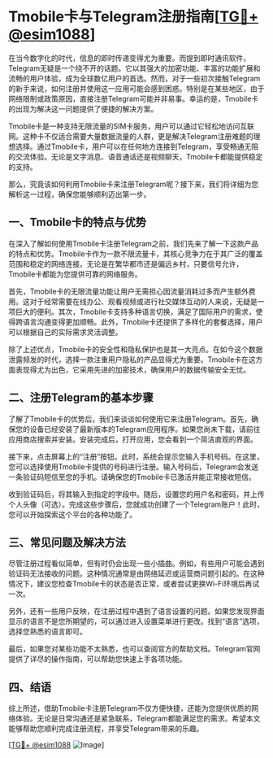# Tmobile卡与Telegram注册指南[[TG💪+ @esim1088](https://t.me/s/esim1088)]

在当今数字化的时代，信息的即时传递变得尤为重要。而提到即时通讯软件，Telegram无疑是一个绕不开的话题。它以其强大的加密功能、丰富的功能扩展和流畅的用户体验，成为全球数亿用户的首选。然而，对于一些初次接触Telegram的新手来说，如何注册并使用这一应用可能会感到困惑。特别是在某些地区，由于网络限制或政策原因，直接注册Telegram可能并非易事。幸运的是，Tmobile卡的出现为解决这一问题提供了便捷的解决方案。

Tmobile卡是一种支持无限流量的SIM卡服务，用户可以通过它轻松地访问互联网。这种卡不仅适合需要大量数据流量的人群，更是解决Telegram注册难题的理想选择。通过Tmobile卡，用户可以在任何地方连接到Telegram，享受畅通无阻的交流体验。无论是文字消息、语音通话还是视频聊天，Tmobile卡都能提供稳定的支持。

那么，究竟该如何利用Tmobile卡来注册Telegram呢？接下来，我们将详细为您解析这一过程，确保您能够顺利迈出第一步。

## 一、Tmobile卡的特点与优势

在深入了解如何使用Tmobile卡注册Telegram之前，我们先来了解一下这款产品的特点和优势。Tmobile卡作为一款不限流量卡，其核心竞争力在于其广泛的覆盖范围和稳定的网络连接。无论是在繁华都市还是偏远乡村，只要信号允许，Tmobile卡都能为您提供可靠的网络服务。

首先，Tmobile卡的无限流量功能让用户无需担心因流量消耗过多而产生额外费用。这对于经常需要在线办公、观看视频或进行社交媒体互动的人来说，无疑是一项巨大的便利。其次，Tmobile卡支持多种语言切换，满足了国际用户的需求，使得跨语言沟通变得更加顺畅。此外，Tmobile卡还提供了多样化的套餐选择，用户可以根据自己的实际需求灵活调整。

除了上述优点，Tmobile卡的安全性和隐私保护也是其一大亮点。在如今这个数据泄露频发的时代，选择一款注重用户隐私的产品显得尤为重要。Tmobile卡在这方面表现得尤为出色，它采用先进的加密技术，确保用户的数据传输安全无忧。

## 二、注册Telegram的基本步骤

了解了Tmobile卡的优势后，我们来谈谈如何使用它来注册Telegram。首先，确保您的设备已经安装了最新版本的Telegram应用程序。如果您尚未下载，请前往应用商店搜索并安装。安装完成后，打开应用，您会看到一个简洁直观的界面。

接下来，点击屏幕上的“注册”按钮。此时，系统会提示您输入手机号码。在这里，您可以选择使用Tmobile卡提供的号码进行注册。输入号码后，Telegram会发送一条验证码短信至您的手机。请确保您的Tmobile卡已激活并能正常接收短信。

收到验证码后，将其输入到指定的字段中。随后，设置您的用户名和密码，并上传个人头像（可选）。完成这些步骤后，您就成功创建了一个Telegram账户！此时，您可以开始探索这个平台的各种功能了。

## 三、常见问题及解决方法

尽管注册过程看似简单，但有时仍会出现一些小插曲。例如，有些用户可能会遇到验证码无法接收的问题。这种情况通常是由网络延迟或运营商问题引起的。在这种情况下，建议您检查Tmobile卡的状态是否正常，或者尝试更换Wi-Fi环境后再试一次。

另外，还有一些用户反映，在注册过程中遇到了语言设置的问题。如果您发现界面显示的语言不是您所期望的，可以通过进入设置菜单进行更改。找到“语言”选项，选择您熟悉的语言即可。

最后，如果您对某些功能不太熟悉，也可以查阅官方的帮助文档。Telegram官网提供了详尽的操作指南，可以帮助您快速上手各项功能。

## 四、结语

综上所述，借助Tmobile卡注册Telegram不仅方便快捷，还能为您提供优质的网络体验。无论是日常沟通还是紧急联系，Telegram都能满足您的需求。希望本文能够帮助您顺利完成注册流程，并享受Telegram带来的乐趣。

[[TG💪+ @esim1088](https://t.me/s/esim1088) ![Image](https://i.postimg.cc/4NQfJmqS/Snipaste-2025-05-13-00-14-12.png)]